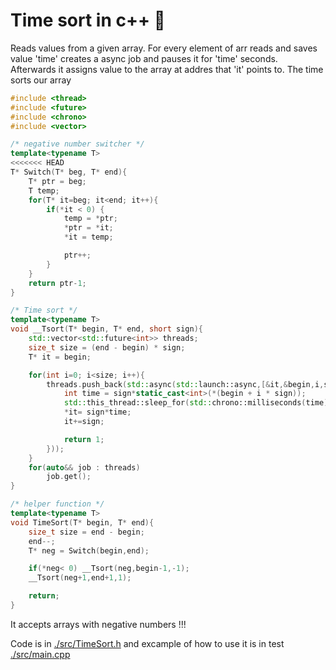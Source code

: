 # Time sort in c++ 📝

Reads values from a given array. For every element of arr reads and saves value 'time' creates a async job and pauses it for 'time' seconds. Afterwards it assigns value to the array at addres that 'it' points to. The time sorts our array

```c++
#include <thread>
#include <future>
#include <chrono>
#include <vector>

/* negative number switcher */
template<typename T>
<<<<<<< HEAD
T* Switch(T* beg, T* end){
	T* ptr = beg;
	T temp; 
	for(T* it=beg; it<end; it++){
		if(*it < 0) {
			temp = *ptr;
			*ptr = *it;
			*it = temp;

			ptr++;
		}
	}
	return ptr-1;
}

/* Time sort */
template<typename T>
void __Tsort(T* begin, T* end, short sign){
	std::vector<std::future<int>> threads;
	size_t size = (end - begin) * sign;
	T* it = begin;

	for(int i=0; i<size; i++){
		threads.push_back(std::async(std::launch::async,[&it,&begin,i,sign](){
			int time = sign*static_cast<int>(*(begin + i * sign));
			std::this_thread::sleep_for(std::chrono::milliseconds(time)); 
			*it= sign*time;
			it+=sign;

			return 1;
		}));
	}
	for(auto&& job : threads)
		job.get();
}

/* helper function */
template<typename T>
void TimeSort(T* begin, T* end){
	size_t size = end - begin;
	end--;
	T* neg = Switch(begin,end);

	if(*neg< 0) __Tsort(neg,begin-1,-1);
	__Tsort(neg+1,end+1,1);

	return;
}


```

It accepts arrays with negative numbers !!! 

Code is in [./src/TimeSort.h](./src/TimeSort.h) and excample of how to use it is in test [./src/main.cpp](./src/main.cpp)


